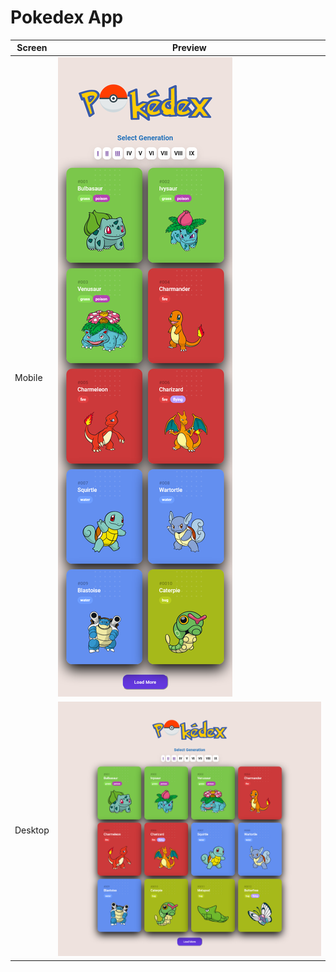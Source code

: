 # Pokedex App

| Screen  | Preview |
| ------------- | ------------- |
|  Mobile       | ![Pokedex-app](https://github.com/tokyohmachine/pokedex/blob/main/assets/Screenshot%202023-09-14%20at%2021-01-26%20Generation%20I.png)|
|  Desktop      | ![Pokedex-app](https://github.com/tokyohmachine/pokedex/blob/main/assets/Screenshot%202023-09-14%20at%2021-02-35%20Generation%20I.png)|
